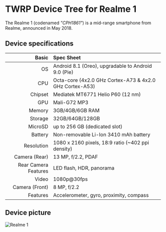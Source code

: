 TWRP Device Tree for Realme 1
===========================================

The Realme 1 (codenamed _"CPH1861"_) is a mid-range smartphone from Realme, announced in May 2018.	
 
## Device specifications

Basic   | Spec Sheet
-------:|:-------------------------
OS	| Android 8.1 (Oreo), upgradable to Android 9.0 (Pie)	
CPU     | Octa-core (4x2.0 GHz Cortex-A73 & 4x2.0 GHz Cortex-A53)
Chipset | Mediatek MT6771 Helio P60 (12 nm)
GPU     | Mali-G72 MP3
Memory  | 3GB/4GB/6GB RAM
Storage | 32GB/64GB/128GB
MicroSD | up to 256 GB (dedicated slot)
Battery | Non-removable Li-Ion 3410 mAh battery
Resolution | 1080 x 2160 pixels, 18:9 ratio (~402 ppi density)
Camera (Rear)  | 13 MP, f/2.2, PDAF
Rear Camera Features | LED flash, HDR, panorama
Video	| 1080p@30fps	
Camera (Front)  | 8 MP, f/2.2
Features| Accelerometer, gyro, proximity, compass	

## Device picture

![Realme 1](https://images-na.ssl-images-amazon.com/images/I/61lb8GlUZ6L._SL1000_.jpg "Realme 1")

